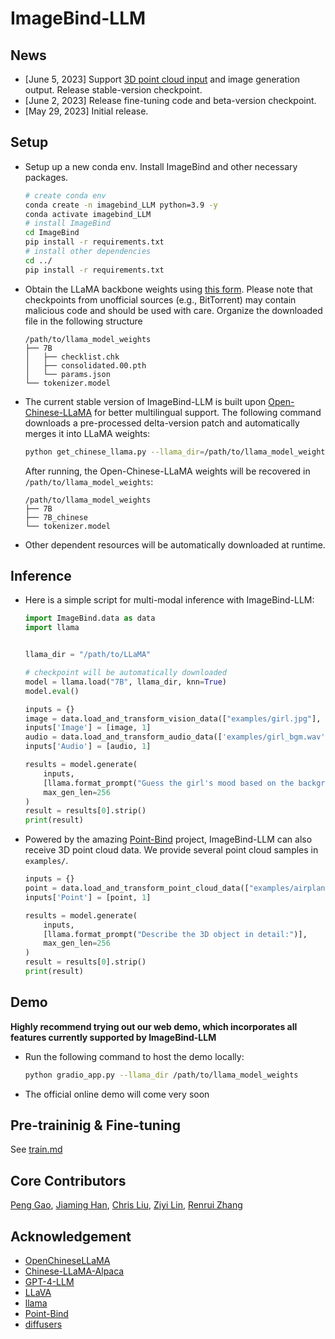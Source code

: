 # ImageBind-LLM

## News

* [June 5, 2023] Support [3D point cloud input](https://github.com/ZrrSkywalker/Point-Bind) and image generation output. Release stable-version checkpoint.
* [June 2, 2023] Release fine-tuning code and beta-version checkpoint.
* [May 29, 2023] Initial release.


## Setup

* Setup up a new conda env. Install ImageBind and other necessary packages.
  ```bash
  # create conda env
  conda create -n imagebind_LLM python=3.9 -y
  conda activate imagebind_LLM
  # install ImageBind
  cd ImageBind
  pip install -r requirements.txt
  # install other dependencies
  cd ../
  pip install -r requirements.txt
  ```

* Obtain the LLaMA backbone weights using [this form](https://forms.gle/jk851eBVbX1m5TAv5). Please note that checkpoints from unofficial sources (e.g., BitTorrent) may contain malicious code and should be used with care. Organize the downloaded file in the following structure
  ```
  /path/to/llama_model_weights
  ├── 7B
  │   ├── checklist.chk
  │   ├── consolidated.00.pth
  │   └── params.json
  └── tokenizer.model
  ```
  
* The current stable version of ImageBind-LLM is built upon [Open-Chinese-LLaMA](https://github.com/OpenLMLab/OpenChineseLLaMA) for better multilingual support. The following command downloads a pre-processed delta-version patch and automatically merges it into LLaMA weights:
  ```bash
  python get_chinese_llama.py --llama_dir=/path/to/llama_model_weights
  ```
  After running, the Open-Chinese-LLaMA weights will be recovered in `/path/to/llama_model_weights`:
  ```
  /path/to/llama_model_weights
  ├── 7B
  ├── 7B_chinese
  └── tokenizer.model
  ```
  
* Other dependent resources will be automatically downloaded at runtime. 
## Inference

* Here is a simple script for multi-modal inference with ImageBind-LLM:

  ```python
  import ImageBind.data as data
  import llama
  
  
  llama_dir = "/path/to/LLaMA"
  
  # checkpoint will be automatically downloaded
  model = llama.load("7B", llama_dir, knn=True)
  model.eval()
  
  inputs = {}
  image = data.load_and_transform_vision_data(["examples/girl.jpg"], device='cuda')
  inputs['Image'] = [image, 1]
  audio = data.load_and_transform_audio_data(['examples/girl_bgm.wav'], device='cuda')
  inputs['Audio'] = [audio, 1]
  
  results = model.generate(
      inputs,
      [llama.format_prompt("Guess the girl's mood based on the background music and explain the reason?")],
      max_gen_len=256
  )
  result = results[0].strip()
  print(result)
  ```

* Powered by the amazing [Point-Bind](https://github.com/ZrrSkywalker/Point-Bind) project, ImageBind-LLM can also receive 3D point cloud data.    We provide several point cloud samples in `examples/`.

  ```python
  inputs = {}
  point = data.load_and_transform_point_cloud_data(["examples/airplane.pt"], device='cuda')
  inputs['Point'] = [point, 1]
  
  results = model.generate(
      inputs,
      [llama.format_prompt("Describe the 3D object in detail:")],
      max_gen_len=256
  )
  result = results[0].strip()
  print(result)
  ```

## Demo
**Highly recommend trying out our web demo, which incorporates all features currently supported by ImageBind-LLM**



* Run the following command to host the demo locally:
  ``` bash
  python gradio_app.py --llama_dir /path/to/llama_model_weights
  ```

* The official online demo will come very soon

## Pre-traininig & Fine-tuning
See [train.md](docs/train.md)

## Core Contributors
[Peng Gao](https://scholar.google.com/citations?user=_go6DPsAAAAJ&hl=zh-CN), [Jiaming Han](https://csuhan.com), [Chris Liu](https://github.com/ChrisLiu6), [Ziyi Lin](https://github.com/linziyi96), [Renrui Zhang](https://github.com/ZrrSkywalker)

## Acknowledgement
+ [OpenChineseLLaMA](https://github.com/OpenLMLab/OpenChineseLLaMA)
+ [Chinese-LLaMA-Alpaca](https://github.com/ymcui/Chinese-LLaMA-Alpaca)
+ [GPT-4-LLM](https://github.com/Instruction-Tuning-with-GPT-4/GPT-4-LLM)
+ [LLaVA](https://github.com/haotian-liu/LLaVA)
+ [llama](https://github.com/facebookresearch/llama)
+ [Point-Bind](https://github.com/ZrrSkywalker/Point-Bind)
+ [diffusers](https://github.com/huggingface/diffusers)